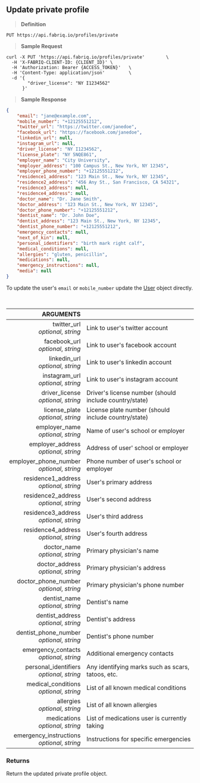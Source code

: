 ## Update private profile

> **Definition**

```text
PUT https://api.fabriq.io/profiles/private
```

> **Sample Request**

```shell
curl -X PUT 'https://api.fabriq.io/profiles/private'        \
  -H 'X-FABRIQ-CLIENT-ID: {CLIENT_ID}' \
  -H 'Authorization: Bearer {ACCESS_TOKEN}'   \
  -H 'Content-Type: application/json'         \
  -d '{                                        
        "driver_license": "NY I1234562"
      }'
```

> **Sample Response**

```json
{
    "email": "jane@example.com",
    "mobile_number": "+12125551212",
    "twitter_url": "https://twitter.com/janedoe",
    "facebook_url": "https://facebook.com/janedoe",
    "linkedin_url": null,
    "instagram_url": null,
    "driver_license": "NY I1234562",
    "license_plate": "NY 5NQE861",
    "employer_name": "City University",
    "employer_address": "100 Campus St., New York, NY 12345",
    "employer_phone_number": "+12125551212",
    "residence1_address": "123 Main St., New York, NY 12345",
    "residence2_address": "456 Any St., San Francisco, CA 54321",
    "residence3_address": null,
    "residence4_address": null,
    "doctor_name": "Dr. Jane Smith",
    "doctor_address": "123 Main St., New York, NY 12345",
    "doctor_phone_number": "+12125551212",
    "dentist_name": "Dr. John Doe",
    "dentist_address": "123 Main St., New York, NY 12345",
    "dentist_phone_number": "+12125551212",
    "emergency_contacts": null,
    "next_of_kin": null,
    "personal_identifiers": "birth mark right calf",
    "medical_conditions": null,
    "allergies": "gluten, penicillin",
    "medications": null,
    "emergency_instructions": null,
    "media": null
}
```

To update the user's `email` or `mobile_number` update the [User](#the-user-object) object directly.

<br>

ARGUMENTS ||
---------:        | -----------
twitter_url <br>*optional*, *string*  | Link to user's twitter account
facebook_url <br>*optional*, *string*  | Link to user's facebook account
linkedin_url <br>*optional*, *string*  | Link to user's linkedin account
instagram_url <br>*optional*, *string*  | Link to user's instagram account
driver_license <br>*optional*, *string*  | Driver's license number (should include country/state)
license_plate <br>*optional*, *string*  | License plate number (should include country/state)
employer_name <br>*optional*, *string*  | Name of user's school or employer
employer_address <br>*optional*, *string*  | Address of user' school or employer
employer_phone_number <br>*optional*, *string*  | Phone number of user's school or employer
residence1_address <br>*optional*, *string*  | User's primary address
residence2_address <br>*optional*, *string*  | User's second address
residence3_address <br>*optional*, *string*  | User's third address
residence4_address <br>*optional*, *string*  | User's fourth address
doctor_name <br>*optional*, *string*  | Primary physician's name
doctor_address <br>*optional*, *string*  | Primary physician's address
doctor_phone_number <br>*optional*, *string*  | Primary physician's phone number
dentist_name <br>*optional*, *string*  | Dentist's name
dentist_address <br>*optional*, *string*  | Dentist's address
dentist_phone_number <br>*optional*, *string*  | Dentist's phone number
emergency_contacts <br>*optional*, *string*  | Additional emergency contacts
personal_identifiers <br>*optional*, *string*  | Any identifying marks such as scars, tatoos, etc.
medical_conditions <br>*optional*, *string*  | List of all known medical conditions
allergies <br>*optional*, *string*  | List of all known allergies
medications <br>*optional*, *string*  | List of medications user is currently taking
emergency_instructions <br>*optional*, *string*  | Instructions for specific emergencies


### Returns
Return the updated private profile object.
